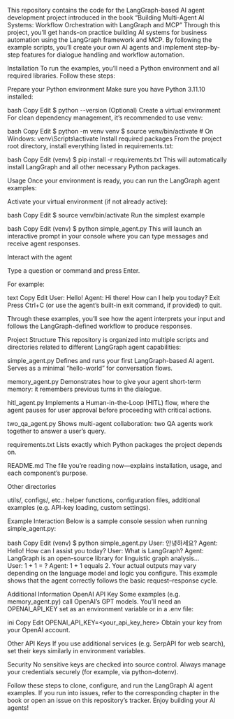 This repository contains the code for the LangGraph-based AI agent development project introduced in the book “Building Multi-Agent AI Systems: Workflow Orchestration with LangGraph and MCP” Through this project, you’ll get hands-on practice building AI systems for business automation using the LangGraph framework and MCP. By following the example scripts, you’ll create your own AI agents and implement step-by-step features for dialogue handling and workflow automation.

Installation
To run the examples, you’ll need a Python environment and all required libraries. Follow these steps:

Prepare your Python environment
Make sure you have Python 3.11.10 installed:

bash
Copy
Edit
$ python --version
(Optional) Create a virtual environment
For clean dependency management, it’s recommended to use venv:

bash
Copy
Edit
$ python -m venv venv
$ source venv/bin/activate      # On Windows: venv\Scripts\activate
Install required packages
From the project root directory, install everything listed in requirements.txt:

bash
Copy
Edit
(venv) $ pip install -r requirements.txt
This will automatically install LangGraph and all other necessary Python packages.

Usage
Once your environment is ready, you can run the LangGraph agent examples:

Activate your virtual environment (if not already active):

bash
Copy
Edit
$ source venv/bin/activate
Run the simplest example

bash
Copy
Edit
(venv) $ python simple_agent.py
This will launch an interactive prompt in your console where you can type messages and receive agent responses.

Interact with the agent

Type a question or command and press Enter.

For example:

text
Copy
Edit
User: Hello!
Agent: Hi there! How can I help you today?
Exit
Press Ctrl+C (or use the agent’s built-in exit command, if provided) to quit.

Through these examples, you’ll see how the agent interprets your input and follows the LangGraph-defined workflow to produce responses.

Project Structure
This repository is organized into multiple scripts and directories related to different LangGraph agent capabilities:

simple_agent.py
Defines and runs your first LangGraph-based AI agent. Serves as a minimal “hello-world” for conversation flows.

memory_agent.py
Demonstrates how to give your agent short-term memory: it remembers previous turns in the dialogue.

hitl_agent.py
Implements a Human-in-the-Loop (HITL) flow, where the agent pauses for user approval before proceeding with critical actions.

two_qa_agent.py
Shows multi-agent collaboration: two QA agents work together to answer a user’s query.

requirements.txt
Lists exactly which Python packages the project depends on.

README.md
The file you’re reading now—explains installation, usage, and each component’s purpose.

Other directories

utils/, configs/, etc.: helper functions, configuration files, additional examples (e.g. API-key loading, custom settings).

Example Interaction
Below is a sample console session when running simple_agent.py:

bash
Copy
Edit
(venv) $ python simple_agent.py
User: 안녕하세요?
Agent: Hello! How can I assist you today?
User: What is LangGraph?
Agent: LangGraph is an open-source library for linguistic graph analysis…  
User: 1 + 1 = ?
Agent: 1 + 1 equals 2.
Your actual outputs may vary depending on the language model and logic you configure. This example shows that the agent correctly follows the basic request–response cycle.

Additional Information
OpenAI API Key
Some examples (e.g. memory_agent.py) call OpenAI’s GPT models. You’ll need an OPENAI_API_KEY set as an environment variable or in a .env file:

ini
Copy
Edit
OPENAI_API_KEY=<your_api_key_here>
Obtain your key from your OpenAI account.

Other API Keys
If you use additional services (e.g. SerpAPI for web search), set their keys similarly in environment variables.

Security
No sensitive keys are checked into source control. Always manage your credentials securely (for example, via python-dotenv).

Follow these steps to clone, configure, and run the LangGraph AI agent examples. If you run into issues, refer to the corresponding chapter in the book or open an issue on this repository’s tracker. Enjoy building your AI agents!
